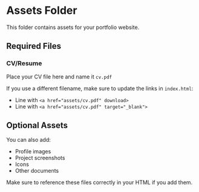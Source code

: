 # Assets Folder

This folder contains assets for your portfolio website.

## Required Files

### CV/Resume
Place your CV file here and name it `cv.pdf`

If you use a different filename, make sure to update the links in `index.html`:
- Line with `<a href="assets/cv.pdf" download>`
- Line with `<a href="assets/cv.pdf" target="_blank">`

## Optional Assets

You can also add:
- Profile images
- Project screenshots
- Icons
- Other documents

Make sure to reference these files correctly in your HTML if you add them.

